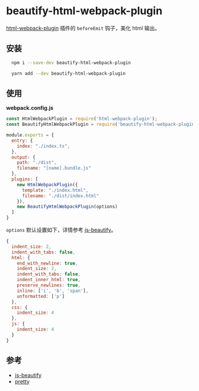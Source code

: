 # beautify-html-webpack-plugin

[html-webpack-plugin](https://github.com/jantimon/html-webpack-plugin) 插件的 `beforeEmit` 钩子，美化 html 输出。

## 安装

```bash
  npm i --save-dev beautify-html-webpack-plugin
```

```bash
  yarn add --dev beautify-html-webpack-plugin
```

## 使用

**webpack.config.js**

```js
const HtmlWebpackPlugin = require('html-webpack-plugin');
const BeautifyHtmlWebpackPlugin = require('beautify-html-webpack-plugin');

module.exports = {
  entry: {
    index: "./index.ts",
  },
  output: {
    path: "./dist",
    filename: "[name].bundle.js"
  },
  plugins: [
    new HtmlWebpackPlugin({
      template: "./index.html",
      filename: "./dist/index.html"
    }),
    new BeautifyHtmlWebpackPlugin(options)
  ]
}
```

`options` 默认设置如下，详情参考 [js-beautify](https://www.npmjs.com/package/js-beautify)。

```js
{
  indent_size: 2,
  indent_with_tabs: false,
  html: {
    end_with_newline: true,
    indent_size: 2,
    indent_with_tabs: false,
    indent_inner_html: true,
    preserve_newlines: true,
    inline: ['i', 'b', 'span'],
    unformatted: ['p']
  },
  css: {
    indent_size: 4
  },
  js: {
    indent_size: 4
  }
}
```

## 参考

- [js-beautify](https://www.npmjs.com/package/)  
- [pretty](https://github.com/jonschlinkert/pretty)